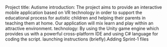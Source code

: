 Project title: Autisme
introduction: The project aims to provide an interactive mobile application based on VR technology in order to support the educational process for autistic children 
and helping their parents in teaching them at home. Our application will mix learn and play within an attractive environment.
technology: By using the Unity game engine which provides us with a powerful cross-platform IDE and using C# language for coding the script. 
launching instructions (briefly).Adding Sprint-1 files
